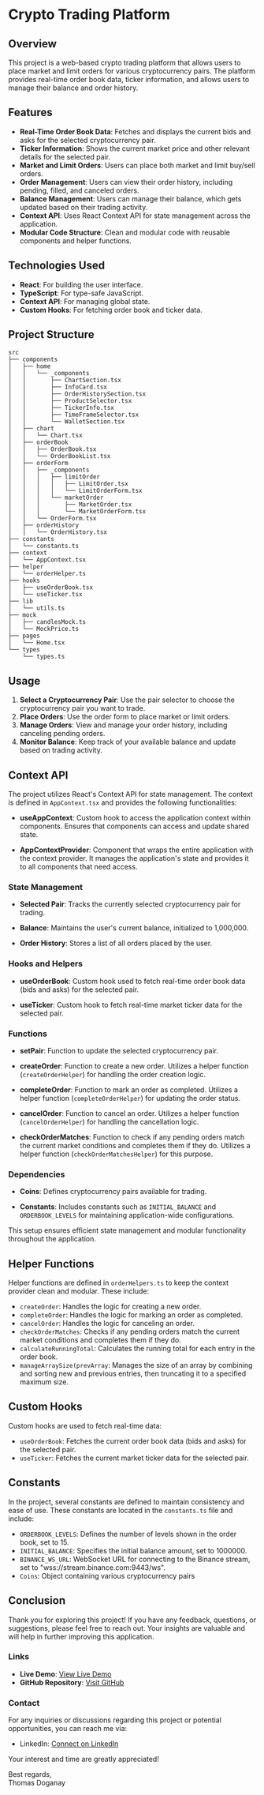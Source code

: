# Crypto Trading Platform

## Overview

This project is a web-based crypto trading platform that allows users to place market and limit orders for various cryptocurrency pairs. The platform provides real-time order book data, ticker information, and allows users to manage their balance and order history.

## Features

- **Real-Time Order Book Data**: Fetches and displays the current bids and asks for the selected cryptocurrency pair.
- **Ticker Information**: Shows the current market price and other relevant details for the selected pair.
- **Market and Limit Orders**: Users can place both market and limit buy/sell orders.
- **Order Management**: Users can view their order history, including pending, filled, and canceled orders.
- **Balance Management**: Users can manage their balance, which gets updated based on their trading activity.
- **Context API**: Uses React Context API for state management across the application.
- **Modular Code Structure**: Clean and modular code with reusable components and helper functions.

## Technologies Used

- **React**: For building the user interface.
- **TypeScript**: For type-safe JavaScript.
- **Context API**: For managing global state.
- **Custom Hooks**: For fetching order book and ticker data.

## Project Structure
```
src
├── components
│   ├── home
│   │   └── _components
│   │       ├── ChartSection.tsx
│   │       ├── InfoCard.tsx
│   │       ├── OrderHistorySection.tsx
│   │       ├── ProductSelector.tsx
│   │       ├── TickerInfo.tsx
│   │       ├── TimeFrameSelector.tsx
│   │       └── WalletSection.tsx
│   ├── chart
│   │   └── Chart.tsx
│   ├── orderBook
│   │   ├── OrderBook.tsx
│   │   └── OrderBookList.tsx
│   ├── orderForm
│   │   ├── _components
│   │   │   ├── limitOrder
│   │   │   │   ├── LimitOrder.tsx
│   │   │   │   └── LimitOrderForm.tsx
│   │   │   └── marketOrder
│   │   │       ├── MarketOrder.tsx
│   │   │       └── MarketOrderForm.tsx
│   │   └── OrderForm.tsx
│   ├── orderHistory
│   │   └── OrderHistory.tsx
├── constants
│   └── constants.ts
├── context
│   └── AppContext.tsx
├── helper
│   └── orderHelper.ts
├── hooks
│   ├── useOrderBook.tsx
│   └── useTicker.tsx
├── lib
│   └── utils.ts
├── mock
│   ├── candlesMock.ts
│   └── MockPrice.ts
├── pages
│   └── Home.tsx
└── types
    └── types.ts
```
## Usage

1. **Select a Cryptocurrency Pair**: Use the pair selector to choose the cryptocurrency pair you want to trade.
2. **Place Orders**: Use the order form to place market or limit orders.
3. **Manage Orders**: View and manage your order history, including canceling pending orders.
4. **Monitor Balance**: Keep track of your available balance and update based on trading activity.

## Context API

The project utilizes React's Context API for state management. The context is defined in `AppContext.tsx` and provides the following functionalities:

- **useAppContext**: Custom hook to access the application context within components. Ensures that components can access and update shared state.
  
- **AppContextProvider**: Component that wraps the entire application with the context provider. It manages the application's state and provides it to all components that need access.

### State Management

- **Selected Pair**: Tracks the currently selected cryptocurrency pair for trading.
  
- **Balance**: Maintains the user's current balance, initialized to 1,000,000.
  
- **Order History**: Stores a list of all orders placed by the user.

### Hooks and Helpers

- **useOrderBook**: Custom hook used to fetch real-time order book data (bids and asks) for the selected pair.
  
- **useTicker**: Custom hook to fetch real-time market ticker data for the selected pair.

### Functions

- **setPair**: Function to update the selected cryptocurrency pair.
  
- **createOrder**: Function to create a new order. Utilizes a helper function (`createOrderHelper`) for handling the order creation logic.
  
- **completeOrder**: Function to mark an order as completed. Utilizes a helper function (`completeOrderHelper`) for updating the order status.
  
- **cancelOrder**: Function to cancel an order. Utilizes a helper function (`cancelOrderHelper`) for handling the cancellation logic.
  
- **checkOrderMatches**: Function to check if any pending orders match the current market conditions and completes them if they do. Utilizes a helper function (`checkOrderMatchesHelper`) for this purpose.

### Dependencies

- **Coins**: Defines cryptocurrency pairs available for trading.
  
- **Constants**: Includes constants such as `INITIAL_BALANCE` and `ORDERBOOK_LEVELS` for maintaining application-wide configurations.

This setup ensures efficient state management and modular functionality throughout the application.


## Helper Functions

Helper functions are defined in `orderHelpers.ts` to keep the context provider clean and modular. These include:

- `createOrder`: Handles the logic for creating a new order.
- `completeOrder`: Handles the logic for marking an order as completed.
- `cancelOrder`: Handles the logic for canceling an order.
- `checkOrderMatches`: Checks if any pending orders match the current market conditions and completes them if they do.
- `calculateRunningTotal`: Calculates the running total for each entry in the order book.
- `manageArraySize(prevArray`: Manages the size of an array by combining and sorting new and previous entries, then truncating it to a specified maximum size.

## Custom Hooks

Custom hooks are used to fetch real-time data:

- `useOrderBook`: Fetches the current order book data (bids and asks) for the selected pair.
- `useTicker`: Fetches the current market ticker data for the selected pair.

## Constants

In the project, several constants are defined to maintain consistency and ease of use. These constants are located in the `constants.ts` file and include:

- `ORDERBOOK_LEVELS`: Defines the number of levels shown in the order book, set to 15.
- `INITIAL_BALANCE`: Specifies the initial balance amount, set to 1000000.
- `BINANCE_WS_URL`: WebSocket URL for connecting to the Binance stream, set to "wss://stream.binance.com:9443/ws".
- `Coins`: Object containing various cryptocurrency pairs

## Conclusion

Thank you for exploring this project! If you have any feedback, questions, or suggestions, please feel free to reach out. Your insights are valuable and will help in further improving this application.

### Links

- **Live Demo**: [View Live Demo](https://order-book-two.vercel.app/)
- **GitHub Repository**: [Visit GitHub](https://github.com/ThomasDgny/order-book)

### Contact

For any inquiries or discussions regarding this project or potential opportunities, you can reach me via:

- LinkedIn: [Connect on LinkedIn](https://www.linkedin.com/in/thomas-doganay/)

Your interest and time are greatly appreciated!

Best regards,  
Thomas Doganay

